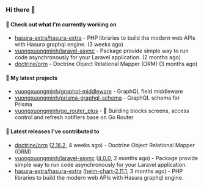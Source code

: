 ### Hi there 👋

#### 👷 Check out what I'm currently working on

- [hasura-extra/hasura-extra](https://github.com/hasura-extra/hasura-extra) - PHP libraries to build the modern web APIs with Hasura graphql engine. (3 weeks ago)
- [vuongxuongminh/laravel-async](https://github.com/vuongxuongminh/laravel-async) - Package provide simple way to run code asynchronously for your Laravel application. (2 months ago)
- [doctrine/orm](https://github.com/doctrine/orm) - Doctrine Object Relational Mapper (ORM) (3 months ago)

#### 🌱 My latest projects

- [vuongxuongminh/graphql-middleware](https://github.com/vuongxuongminh/graphql-middleware) - GraphQL field middleware
- [vuongxuongminh/prisma-graphql-schema](https://github.com/vuongxuongminh/prisma-graphql-schema) - GraphQL schema for Prisma
- [vuongxuongminh/go_router_plus](https://github.com/vuongxuongminh/go_router_plus) - :office: Building blocks screens, access control and refresh notifiers base on Go Router

#### 🔭 Latest releases I've contributed to

- [doctrine/orm](https://github.com/doctrine/orm) ([2.16.2](https://github.com/doctrine/orm/releases/tag/2.16.2), 4 weeks ago) - Doctrine Object Relational Mapper (ORM)
- [vuongxuongminh/laravel-async](https://github.com/vuongxuongminh/laravel-async) ([4.0.0](https://github.com/vuongxuongminh/laravel-async/releases/tag/4.0.0), 2 months ago) - Package provide simple way to run code asynchronously for your Laravel application.
- [hasura-extra/hasura-extra](https://github.com/hasura-extra/hasura-extra) ([helm-chart-2.11.1](https://github.com/hasura-extra/hasura-extra/releases/tag/helm-chart-2.11.1), 3 months ago) - PHP libraries to build the modern web APIs with Hasura graphql engine.
